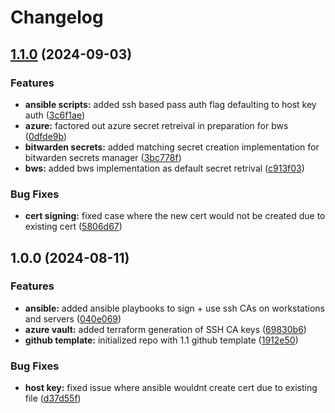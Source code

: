 # Changelog

## [1.1.0](https://github.com/genirohtea/azure-ssh-certs/compare/v1.0.0...v1.1.0) (2024-09-03)


### Features

* **ansible scripts:** added ssh based pass auth flag defaulting to host key auth ([3c6f1ae](https://github.com/genirohtea/azure-ssh-certs/commit/3c6f1aed069563be8510bce0eef2a138692cbe1a))
* **azure:** factored out azure secret retreival in preparation for bws ([0dfde9b](https://github.com/genirohtea/azure-ssh-certs/commit/0dfde9b2783732881e17a4b1bbf2e5194c1a44e6))
* **bitwarden secrets:** added matching secret creation implementation for bitwarden secrets manager ([3bc778f](https://github.com/genirohtea/azure-ssh-certs/commit/3bc778f1a7054f18dd2d6c26334867ca25130769))
* **bws:** added bws implementation as default secret retrival ([c913f03](https://github.com/genirohtea/azure-ssh-certs/commit/c913f03ec4618573fe1d63c6b242630cdfab42cd))


### Bug Fixes

* **cert signing:** fixed case where the new cert would not be created due to existing cert ([5806d67](https://github.com/genirohtea/azure-ssh-certs/commit/5806d67836575177c91e0fbf4e68b8fcab9b505f))

## 1.0.0 (2024-08-11)


### Features

* **ansible:** added ansible playbooks to sign + use ssh CAs on workstations and servers ([040e069](https://github.com/genirohtea/azure-ssh-certs/commit/040e0694e810ea195f72f1cfefc6f3664488dfcf))
* **azure vault:** added terraform generation of SSH CA keys ([69830b6](https://github.com/genirohtea/azure-ssh-certs/commit/69830b693327e48cd6a8f3cb7b77aec065209528))
* **github template:** initialized repo with 1.1 github template ([1912e50](https://github.com/genirohtea/azure-ssh-certs/commit/1912e50fa3cbad9cf5ecaf9dd90fda2ffdfa7ad0))


### Bug Fixes

* **host key:** fixed issue where ansible wouldnt create cert due to existing file ([d37d55f](https://github.com/genirohtea/azure-ssh-certs/commit/d37d55f71d61cf01c3966e0c84693434b63f4c24))
